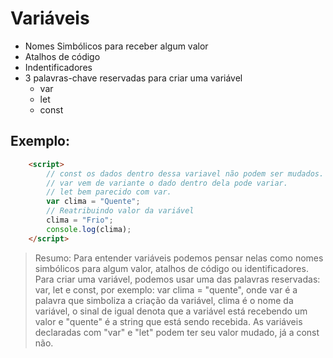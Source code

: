 # Variáveis

* Nomes Simbólicos para receber algum valor
* Atalhos de código
* Indentificadores
* 3 palavras-chave reservadas para criar uma variável
    * var
    * let
    * const

## Exemplo:

``` html
    <script>
        // const os dados dentro dessa variavel não podem ser mudados.
        // var vem de variante o dado dentro dela pode variar.
        // let bem parecido com var.
        var clima = "Quente";
        // Reatribuindo valor da variável
        clima = "Frio";
        console.log(clima);
    </script>
``` 

> Resumo: Para entender variáveis podemos pensar nelas como nomes simbólicos para algum valor, atalhos de código ou identificadores. Para criar uma variável, podemos usar uma das palavras reservadas: var, let e const, por exemplo: var clima = "quente", onde var é a palavra que simboliza a criação da variável, clima é o nome da variável, o sinal de igual denota que a variável está recebendo um valor e "quente" é a string que está sendo recebida. As variáveis declaradas com "var" e "let" podem ter seu valor mudado, já a const não.

